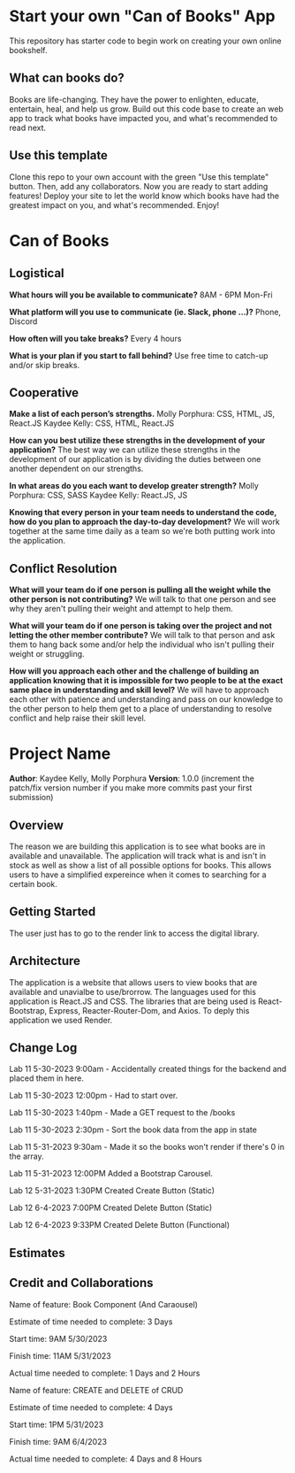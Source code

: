 # Start your own "Can of Books" App

This repository has starter code to begin work on creating your own online bookshelf.

## What can books do?

Books are life-changing. They have the power to enlighten, educate, entertain, heal, and help us grow. Build out this code base to create an web app to track what books have impacted you, and what's recommended to read next.

## Use this template

Clone this repo to your own account with the green "Use this template" button. Then, add any collaborators. Now you are ready to start adding features! Deploy your site to let the world know which books have had the greatest impact on you, and what's recommended. Enjoy!

# Can of Books

## Logistical

**What hours will you be available to communicate?**
8AM - 6PM Mon-Fri

**What platform will you use to communicate (ie. Slack, phone …)?**
Phone, Discord

**How often will you take breaks?**
Every 4 hours

**What is your plan if you start to fall behind?**
Use free time to catch-up and/or skip breaks.

## Cooperative

**Make a list of each person’s strengths.**
Molly Porphura: CSS, HTML, JS, React.JS
Kaydee Kelly: CSS, HTML, React.JS

**How can you best utilize these strengths in the development of your application?**
The best way we can utilize these strengths in the development of our application is by dividing the duties between one another dependent on our strengths.

**In what areas do you each want to develop greater strength?**
Molly Porphura: CSS, SASS
Kaydee Kelly: React.JS, JS

**Knowing that every person in your team needs to understand the code, how do you plan to approach the day-to-day development?**
We will work together at the same time daily as a team so we're both putting work into the application.

## Conflict Resolution

**What will your team do if one person is pulling all the weight while the other person is not contributing?**
We will talk to that one person and see why they aren't pulling their weight and attempt to help them.

**What will your team do if one person is taking over the project and not letting the other member contribute?**
We will talk to that person and ask them to hang back some and/or help the individual who isn't pulling their weight or struggling.

**How will you approach each other and the challenge of building an application knowing that it is impossible for two people to be at the exact same place in understanding and skill level?**
We will have to approach each other with patience and understanding and pass on our knowledge to the other person to help them get to a place of understanding to resolve conflict and help raise their skill level.

# Project Name

**Author**: Kaydee Kelly, Molly Porphura
**Version**: 1.0.0 (increment the patch/fix version number if you make more commits past your first submission)

## Overview
<!-- Provide a high level overview of what this application is and why you are building it, beyond the fact that it's an assignment for this class. (i.e. What's your problem domain?) -->

The reason we are building this application is to see what books are in available and unavailable. The application will track what is and isn't in stock as well as show a list of all possible options for books. This allows users to have a simplified expereince when it comes to searching for a certain book.

## Getting Started
<!-- What are the steps that a user must take in order to build this app on their own machine and get it running? -->
The user just has to go to the render link to access the digital library.

## Architecture
<!-- Provide a detailed description of the application design. What technologies (languages, libraries, etc) you're using, and any other relevant design information. -->
The application is a website that allows users to view books that are available and unavialbe to use/brorrow. The languages used for this application is React.JS and CSS. The libraries that are being used is React-Bootstrap, Express, Reacter-Router-Dom, and Axios. To deply this application we used Render.

## Change Log
<!-- Use this area to document the iterative changes made to your application as each feature is successfully implemented. Use time stamps. Here's an example:

01-01-2001 4:59pm - Application now has a fully-functional express server, with a GET route for the location resource. -->

Lab 11 5-30-2023 9:00am - Accidentally created things for the backend and placed them in here.

Lab 11 5-30-2023 12:00pm - Had to start over.

Lab 11 5-30-2023 1:40pm - Made a GET request to the /books

Lab 11 5-30-2023 2:30pm - Sort the book data from the app in state

Lab 11 5-31-2023 9:30am - Made it so the books won't render if there's 0 in the array.

Lab 11 5-31-2023 12:00PM Added a Bootstrap Carousel.

Lab 12 5-31-2023 1:30PM Created Create Button (Static)

Lab 12 6-4-2023 7:00PM Created Delete Button (Static)

Lab 12 6-4-2023 9:33PM Created Delete Button (Functional)

## Estimates
<!-- See below -->

## Credit and Collaborations
<!-- Give credit (and a link) to other people or resources that helped you build this application. -->

<!-- Lab 11 -->

Name of feature: Book Component (And Caraousel)

Estimate of time needed to complete: 3 Days

Start time: 9AM 5/30/2023

Finish time: 11AM 5/31/2023

Actual time needed to complete: 1 Days and 2 Hours

<!-- Lab 12 -->

Name of feature: CREATE and DELETE of CRUD

Estimate of time needed to complete: 4 Days

Start time: 1PM 5/31/2023

Finish time: 9AM 6/4/2023

Actual time needed to complete: 4 Days and 8 Hours
